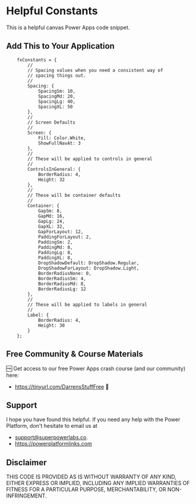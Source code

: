 # Helpful Constants

This is a helpful canvas Power Apps code snippet.

## Add This to Your Application

```PowerFx
    fxConstants = {
        //
        // Spacing values when you need a consistent way of 
        // spacing things out.
        //
        Spacing: {
            SpacingSm: 10, 
            SpacingMd: 20, 
            SpacingLg: 40, 
            SpacingXL: 50
        },
        //
        // Screen Defaults
        //
        Screen: {
            Fill: Color.White,
            ShowFullNavAt: 3
        },
        //
        // These will be applied to controls in general
        //
        ControlsInGeneral: {
            BorderRadius: 4,
            Height: 32
        },
        //
        // These will be container defaults
        //
        Container: {
            GapSm: 8,
            GapMd: 16, 
            GapLg: 24, 
            GapXL: 32, 
            GapForLayout: 12,
            PaddingForLayout: 2,
            PaddingSm: 2,
            PaddingMd: 8,
            PaddingLg: 8,
            PaddingXL: 8,
            DropShadowDefault: DropShadow.Regular, 
            DropShadowForLayout: DropShadow.Light, 
            BorderRadiusNone: 0,
            BorderRadiusSm: 4,
            BorderRadiusMd: 8,
            BorderRadiusLg: 12
        },
        //
        // These will be applied to labels in general
        //
        Label: {
            BorderRadius: 4,
            Height: 30
        }
    };
```

## Free Community & Course Materials
🆓 Get access to our free Power Apps crash course (and our community) here: 
- https://tinyurl.com/DarrensStuffFree 🔗

## Support

I hope you have found this helpful. If you need any help with the Power Platform, don't hesitate to email us at 
* [support@superpowerlabs.co](support@superpowerlabs.co).
* https://powerplatformlinks.com 

## Disclaimer

THIS CODE IS PROVIDED AS IS WITHOUT WARRANTY OF ANY KIND, EITHER EXPRESS OR IMPLIED, INCLUDING ANY IMPLIED WARRANTIES OF FITNESS FOR A PARTICULAR PURPOSE, MERCHANTABILITY, OR NON-INFRINGEMENT.

